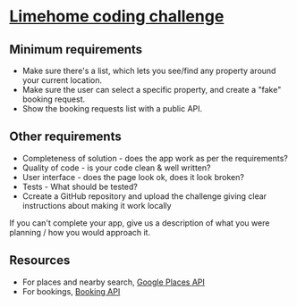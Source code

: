 # [Limehome coding challenge](http://limehome-coding-challenge.herokuapp.com/)


## Minimum requirements

* Make sure there's a list, which lets you see/find any property around your current location.
* Make sure the user can select a specific property, and create a "fake" booking request.
* Show the booking requests list with a public API.


## Other requirements

* Completeness of solution - does the app work as per the requirements?
* Quality of code - is your code clean & well written?
* User interface - does the page look ok, does it look broken?
* Tests - What should be tested?
* Ccreate a GitHub repository and upload the challenge giving clear instructions about making it work locally

If you can't complete your app, give us a description of what you were planning / how you would approach it.

## Resources

* For places and nearby search, [Google Places API](https://developers.google.com/places/webservice/) 
* For bookings, [Booking API]()